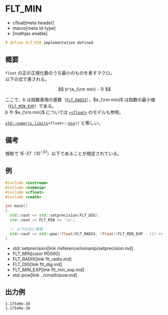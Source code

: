 # FLT_MIN
* cfloat[meta header]
* macro[meta id-type]
* [mathjax enable]

```cpp
# define FLT_MIN implementation-defined
```

## 概要
`float` の正の正規化数のうち最小のものを表すマクロ。  
以下の式で表される。

$$
b^{e_{\rm min} - 1}
$$

ここで、$b$ は指数表現の基数（[`FLT_RADIX`](flt_radix.md)）、$e_{\rm min}$ は指数の最小値（[`FLT_MIN_EXP`](flt_min_exp.md)）である。  
$b$ や $e_{\rm min}$ については [`<cfloat>`](../cfloat.md) のモデルも参照。

[`std::numeric_limits`](/reference/limits/numeric_limits.md)`<float>::`[`min`](/reference/limits/numeric_limits/min.md)`()` と等しい。


## 備考
規格で 1E-37（$10^{-37}$）以下であることが規定されている。


## 例
```cpp example
#include <iostream>
#include <iomanip>
#include <cfloat>
#include <cmath>

int main()
{
  std::cout << std::setprecision(FLT_DIG);
  std::cout << FLT_MIN << '\n';

  // 以下の式と等価
  std::cout << std::pow((float)FLT_RADIX, (float)(FLT_MIN_EXP - 1)) << '\n';
}
```
* std::setprecision[link /reference/iomanip/setprecision.md]
* FLT_MIN[color ff0000]
* FLT_RADIX[link flt_radix.md]
* FLT_DIG[link flt_dig.md]
* FLT_MIN_EXP[link flt_min_exp.md]
* std::pow[link ../cmath/pow.md]

## 出力例
```
1.17549e-38
1.17549e-38
```
